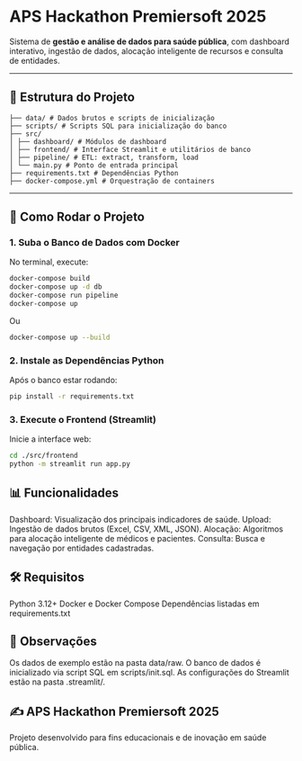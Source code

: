 # APS Hackathon Premiersoft 2025

Sistema de **gestão e análise de dados para saúde pública**, com dashboard interativo, ingestão de dados, alocação inteligente de recursos e consulta de entidades.

---

## 📂 Estrutura do Projeto
```
├── data/ # Dados brutos e scripts de inicialização
├── scripts/ # Scripts SQL para inicialização do banco
├── src/
│ ├── dashboard/ # Módulos de dashboard
│ ├── frontend/ # Interface Streamlit e utilitários de banco
│ ├── pipeline/ # ETL: extract, transform, load
│ └── main.py # Ponto de entrada principal
├── requirements.txt # Dependências Python
├── docker-compose.yml # Orquestração de containers
```

---

## 🚀 Como Rodar o Projeto

### 1. Suba o Banco de Dados com Docker
No terminal, execute:

```bash
docker-compose build
docker-compose up -d db
docker-compose run pipeline
docker-compose up
```
Ou
```bash
docker-compose up --build
````

### 2. Instale as Dependências Python
Após o banco estar rodando:

```bash
pip install -r requirements.txt
```

### 3. Execute o Frontend (Streamlit)

Inicie a interface web:
```bash
cd ./src/frontend
python -m streamlit run app.py
```

## 📊 Funcionalidades

Dashboard: Visualização dos principais indicadores de saúde.
Upload: Ingestão de dados brutos (Excel, CSV, XML, JSON).
Alocação: Algoritmos para alocação inteligente de médicos e pacientes.
Consulta: Busca e navegação por entidades cadastradas.

## 🛠️ Requisitos

Python 3.12+
Docker e Docker Compose
Dependências listadas em requirements.txt

## 📌 Observações

Os dados de exemplo estão na pasta data/raw.
O banco de dados é inicializado via script SQL em scripts/init.sql.
As configurações do Streamlit estão na pasta .streamlit/.

## ✍️ APS Hackathon Premiersoft 2025
Projeto desenvolvido para fins educacionais e de inovação em saúde pública.
